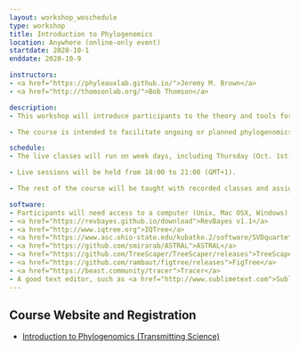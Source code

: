 ```yaml
---
layout: workshop_woschedule
type: workshop
title: Introduction to Phylogenomics 
location: Anywhere (online-only event)
startdate: 2020-10-1
enddate: 2020-10-9

instructors: 
- <a href="https://phyleauxlab.github.io/">Jeremy M. Brown</a>
- <a href="http://thomsonlab.org/">Bob Thomson</a>

description: 
- This workshop will introduce participants to the theory and tools for phylogenetic inference in the era of genome sequencing. Course material will focus on statistical methods for phylogeny estimation, software implementing these methods, applications of these methods to large molecular datasets, and discuss trade-offs and tools for improving the accuracy of phylogenomic analyses. In hands-on practical sessions, participants will gain experience working with bioinformatic and statistical tools for analyzing large datasets.

- The course is intended to facilitate ongoing or planned phylogenomics projects by students, so they are encouraged to notify instructors in advance about the topics of greatest relevance to their own work.

schedule:
- The live classes will run on week days, including Thursday (Oct. 1st) to Friday (Oct. 2nd) and Monday (Oct. 5th) to Friday (Oct. 9th).

- Live sessions will be held from 18:00 to 21:00 (GMT+1).

- The rest of the course will be taught with recorded classes and assignments, to be done between the live sessions.

software:
- Participants will need access to a computer (Unix, Mac OSX, Windows) to complete the tutorials, as well as a web-enabled device (computer or mobile device) capable of running communication tools.
- <a href="https://revbayes.github.io/download">RevBayes v1.1</a> 
- <a href="http://www.iqtree.org">IQTree</a>
- <a href="https://www.asc.ohio-state.edu/kubatko.2/software/SVDquartets/">SVDQuartets</a>
- <a href="https://github.com/smirarab/ASTRAL">ASTRAL</a>
- <a href="https://github.com/TreeScaper/TreeScaper/releases">TreeScaper</a>
- <a href="https://github.com/rambaut/figtree/releases">FigTree</a>
- <a href="https://beast.community/tracer">Tracer</a>
- A good text editor, such as <a href="http://www.sublimetext.com">Sublime Text</a>, NotePad++, Atom, BBEdit, vim, or emacs 
---
```


## Course Website and Registration

- <a href="https://www.transmittingscience.com/courses/evolution/introduction-to-phylogenomics/">Introduction to Phylogenomics (Transmitting Science)</a>


